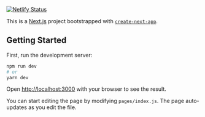 [![Netlify Status](https://api.netlify.com/api/v1/badges/d38a6ff0-9de3-422a-8493-d47785e34d79/deploy-status)](https://app.netlify.com/sites/hotel-dilivher/deploys)

This is a [Next.js](https://nextjs.org/) project bootstrapped with [`create-next-app`](https://github.com/vercel/next.js/tree/canary/packages/create-next-app).

## Getting Started

First, run the development server:

```bash
npm run dev
# or
yarn dev
```

Open [http://localhost:3000](http://localhost:3000) with your browser to see the result.

You can start editing the page by modifying `pages/index.js`. The page auto-updates as you edit the file.
